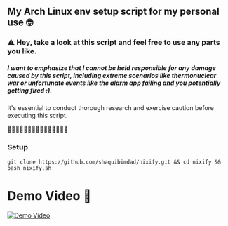 ## My Arch Linux env setup script for my personal use 🤓

### ⚠️ Hey, take a look at this script and feel free to use any parts you like.
##### I want to emphasize that I cannot be held responsible for any damage caused by this script, including extreme scenarios like thermonuclear war or unfortunate events like the alarm app failing and you potentially getting fired :). 
It's essential to conduct thorough research and exercise caution before executing this script.

🚧🚧🚧🚧🚧🚧🚧🚧🚧🚧🚧🚧🚧🚧🚧
### Setup
```
git clone https://github.com/shaquibimdad/nixify.git && cd nixify && bash nixify.sh
```

# Demo Video 🎥
[![Demo Video](https://img.youtube.com/vi/aCb4dXLHMmY/0.jpg)](https://www.youtube.com/watch?v=aCb4dXLHMmY)